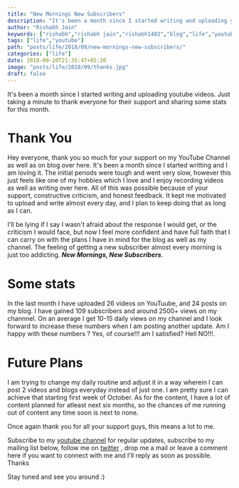 ```yaml
---
title: "New Mornings New Subscribers"
description: "It's been a month since I started writing and uploading youtube videos. Just taking a minute to thank everyone for their support and sharing some stats for this month."
author: "Rishabh Jain"
keywords: ["rishabh","rishabh jain","rishabh1403","blog","life","youtube","thank you"]
tags: ["life","youtube"]
path: "posts/life/2018/09/new-mornings-new-subscribers/"
categories: ["life"]
date: 2018-09-20T21:35:47+05:30
image: "posts/life/2018/09/thanks.jpg"
draft: false
---
```

It's been a month since I started writing and uploading youtube videos. Just taking a minute to thank everyone for their support and sharing some stats for this month.
<!--more-->

# Thank You

Hey everyone, thank you so much for your support on my YouTube Channel as well as on blog over here. It's been a month since I started writting and I am loving it. The initial periods were tough and went very slow, however this just feels like one of my hobbies which I love and I enjoy recording videos as well as writing over here. All of this was possible because of your support, constructive criticism, and honest feedback. It kept me motivated to upload and write almost every day, and I plan to keep doing that as long as I can.

I'll be lying if I say I wasn't afraid about the response I would get, or the criticism I would face, but now I feel more confident and have full faith that I can carry on with the plans I have in mind for the blog as well as my channel. The feeling of getting a new subscriber almost every morning is just too addicting. ***New Mornings, New Subscribers***.

# Some stats

In the last month I have uploaded 26 videos on YouTuube, and 24 posts on my blog. I have gained 109 subscribers and around 2500+ views on my channnel. On an average I get 10-15 daily views on my channel and I look forward to increase these numbers when I am posting another update. Am I happy with these numbers ? Yes, of course!!! am I satisfied? Hell NO!!!. 

# Future Plans

I am trying to change my daily routine and adjust it in a way wherein I can post 2 videos and blogs everyday instead of just one. I am pretty sure I can achieve that starting first week of October. As for the content, I have a lot of content planned for atleast next six months, so the chances of me running out of content any time soon is next to none.

Once again thank you for all your support guys, this means a lot to me. 
 
Subscribe to my [youtube channel](https://www.youtube.com/channel/UC4syrEYE9_fzeVBajZIyHlA) for regular updates, subscribe to my mailing list below, follow me on [twitter](https://www.twitter.com/rishabhjain1403) , drop me a mail or leave a comment here if you want to connect with me and I'll reply as soon as possible. Thanks

Stay tuned and see you around :)
